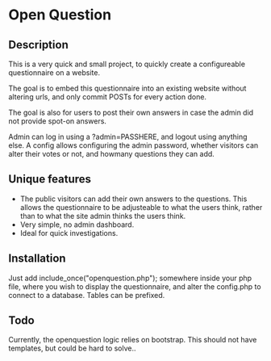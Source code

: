 # Open Question

## Description

This is a very quick and small project, to quickly create a configureable questionnaire on a website.

The goal is to embed this questionnaire into an existing website without altering urls, and only commit POSTs for every action done.

The goal is also for users to post their own answers in case the admin did not provide spot-on answers.

Admin can log in using a ?admin=PASSHERE, and logout using anything else. A config allows configuring the admin password, whether visitors can alter their votes or not, and howmany questions they can add.

## Unique features

- The public visitors can add their own answers to the questions. This allows the questionnaire to be adjusteable to what the users think, rather than to what the site admin thinks the users think.
- Very simple, no admin dashboard.
- Ideal for quick investigations.

## Installation

Just add include_once("openquestion.php"); somewhere inside your php file, where you wish to display the questionnaire, and alter the config.php to connect to a database. Tables can be prefixed.

## Todo

Currently, the openquestion logic relies on bootstrap. This should not have templates, but could be hard to solve..